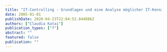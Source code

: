 ```yaml
---
title: "IT-Controlling - Grundlagen und eine Analyse möglicher IT-Kennzahlen"
date: 2005-01-01
publishDate: 2020-04-23T22:04:52.844086Z
authors: ["Claudia Katai"]
publication_types: ["7"]
abstract: ""
featured: false
publication: ""
---
```


